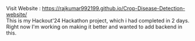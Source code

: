 Visit Website : https://rajkumar992199.github.io/Crop-Disease-Detection-website/ <br>
This is my Hackout'24 Hackathon project, which i had completed in 2 days. <br>
Right now I'm working on making it better and wanted to add backend in this.